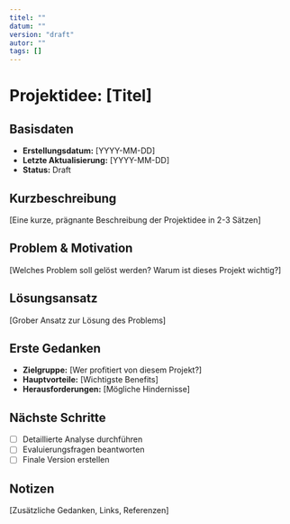```yaml
---
titel: ""
datum: ""
version: "draft"
autor: ""
tags: []
---
```


# Projektidee: [Titel]

## Basisdaten
- **Erstellungsdatum:** [YYYY-MM-DD]
- **Letzte Aktualisierung:** [YYYY-MM-DD]
- **Status:** Draft

## Kurzbeschreibung
[Eine kurze, prägnante Beschreibung der Projektidee in 2-3 Sätzen]

## Problem & Motivation
[Welches Problem soll gelöst werden? Warum ist dieses Projekt wichtig?]

## Lösungsansatz
[Grober Ansatz zur Lösung des Problems]

## Erste Gedanken
- **Zielgruppe:** [Wer profitiert von diesem Projekt?]
- **Hauptvorteile:** [Wichtigste Benefits]
- **Herausforderungen:** [Mögliche Hindernisse]

## Nächste Schritte
- [ ] Detaillierte Analyse durchführen
- [ ] Evaluierungsfragen beantworten
- [ ] Finale Version erstellen

## Notizen
[Zusätzliche Gedanken, Links, Referenzen]
